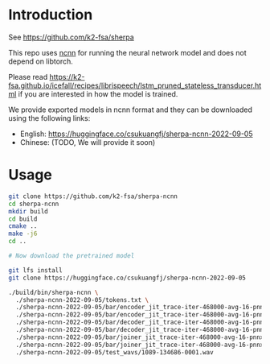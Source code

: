 # Introduction

See <https://github.com/k2-fsa/sherpa>

This repo uses [ncnn](https://github.com/tencent/ncnn) for running the neural
network model and does not depend on libtorch.

Please read <https://k2-fsa.github.io/icefall/recipes/librispeech/lstm_pruned_stateless_transducer.html>
if you are interested in how the model is trained.

We provide exported models in ncnn format and they can be downloaded using
the following links:

- English: <https://huggingface.co/csukuangfj/sherpa-ncnn-2022-09-05>
- Chinese: (TODO, We will provide it soon)


# Usage


```bash
git clone https://github.com/k2-fsa/sherpa-ncnn
cd sherpa-ncnn
mkdir build
cd build
cmake ..
make -j6
cd ..

# Now download the pretrained model

git lfs install
git clone https://huggingface.co/csukuangfj/sherpa-ncnn-2022-09-05

./build/bin/sherpa-ncnn \
  ./sherpa-ncnn-2022-09-05/tokens.txt \
  ./sherpa-ncnn-2022-09-05/bar/encoder_jit_trace-iter-468000-avg-16-pnnx.ncnn.param \
  ./sherpa-ncnn-2022-09-05/bar/encoder_jit_trace-iter-468000-avg-16-pnnx.ncnn.bin \
  ./sherpa-ncnn-2022-09-05/bar/decoder_jit_trace-iter-468000-avg-16-pnnx.ncnn.param \
  ./sherpa-ncnn-2022-09-05/bar/decoder_jit_trace-iter-468000-avg-16-pnnx.ncnn.bin \
  ./sherpa-ncnn-2022-09-05/bar/joiner_jit_trace-iter-468000-avg-16-pnnx.ncnn.param \
  ./sherpa-ncnn-2022-09-05/bar/joiner_jit_trace-iter-468000-avg-16-pnnx.ncnn.bin \
  ./sherpa-ncnn-2022-09-05/test_wavs/1089-134686-0001.wav
```

[ncnn]: https://github.com/tencent/ncnn
